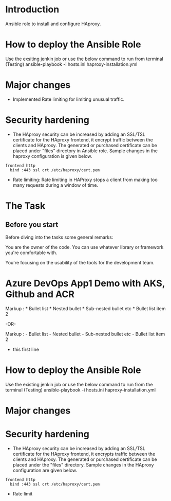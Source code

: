 # Introduction
Ansible role to install and configure HAproxy.

# How to deploy the Ansible Role
Use the exsiting jenkin job or use the below command to run from terminal (Testing)
ansible-playbook -i hosts.ini haproxy-installation.yml

# Major changes
 * Implemented Rate limiting for limiting unusual traffic.

# Security hardening
 * The HAproxy security can be increased by adding an SSL/TSL certificate for the HAproxy frontend, it encrypt traffic between the clients and HAproxy. The generated or purchased certificate can be placed under "files" directory in Ansible role. Sample changes in the haproxy configuration is given below.

```
frontend http
  bind :443 ssl crt /etc/haproxy/cert.pem
```

 * Rate limiting: Rate limiting in HAProxy stops a client from making too many requests during a window of time.



# The Task

## Before you start

Before diving into the tasks some general remarks:

You are the owner of the code. You can use whatever library or framework you're comfortable with.

You're focusing on the usability of the tools for the development team.
# Azure DevOps App1 Demo with AKS, Github and ACR
 Markup : * Bullet list
              * Nested bullet
                  * Sub-nested bullet etc
          * Bullet list item 2

-OR-

 Markup : - Bullet list
              - Nested bullet
                  - Sub-nested bullet etc
          - Bullet list item 2 
* this first line

# How to deploy the Ansible Role
Use the existing jenkin job or use the below command to run from the terminal (Testing)
ansible-playbook -i hosts.ini haproxy-installation.yml

# Major changes

# Security hardening
 * The HAproxy security can be increased by adding an SSL/TSL certificate for the HAproxy frontend, it encrypts traffic between the clients and HAproxy. The generated or purchased certificate can be placed under the "files" directory. Sample changes in the HAproxy configuration are given below.

```
frontend http
  bind :443 ssl crt /etc/haproxy/cert.pem
```

 * Rate limit
